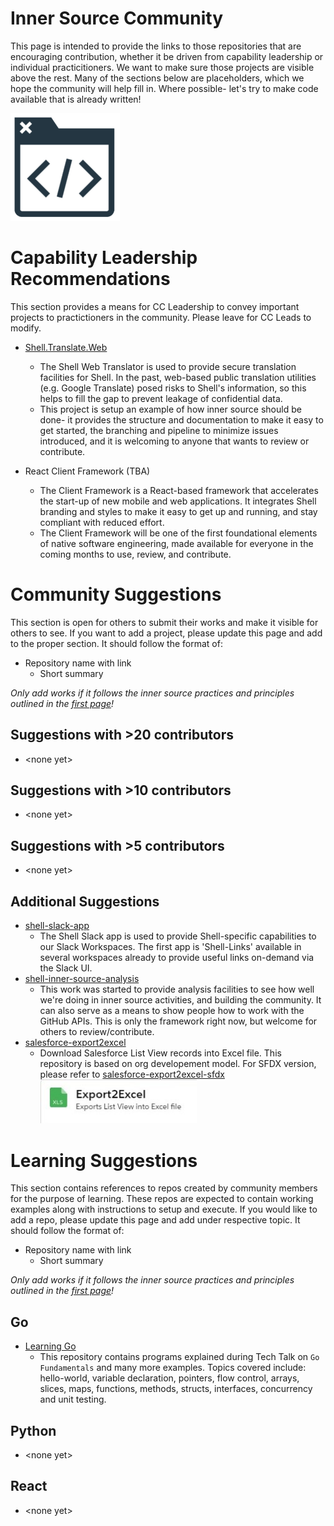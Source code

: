 # Inner Source Community

This page is intended to provide the links to those repositories that are encouraging contribution, whether it be driven from capability leadership or individual practicitioners. We want to make sure those projects are visible above the rest. Many of the sections below are placeholders, which we hope the community will help fill in. Where possible- let's try to make code available that is already written!

![Inner Source](assets/inner-source.png)

# Capability Leadership Recommendations

This section provides a means for CC Leadership to convey important projects to practictioners in the community. Please leave for CC Leads to modify.

- [Shell.Translate.Web](https://github.com/sede-x/Shell.Translate.Web)
  - The Shell Web Translator is used to provide secure translation facilities for Shell. In the past, web-based public translation utilities (e.g. Google Translate) posed risks to Shell's information, so this helps to fill the gap to prevent leakage of confidential data.
  - This project is setup an example of how inner source should be done- it provides the structure and documentation to make it easy to get started, the branching and pipeline to minimize issues introduced, and it is welcoming to anyone that wants to review or contribute.

- React Client Framework (TBA)
  - The Client Framework is a React-based framework that accelerates the start-up of new mobile and web applications. It integrates Shell branding and styles to make it easy to get up and running, and stay compliant with reduced effort.
  - The Client Framework will be one of the first foundational elements of native software engineering, made available for everyone in the coming months to use, review, and contribute.

# Community Suggestions

This section is open for others to submit their works and make it visible for others to see. If you want to add a project, please update this page and add to the proper section. It should follow the format of:

- Repository name with link
  - Short summary

*Only add works if it follows the inner source practices and principles outlined in the [first page](README.md)!*

## Suggestions with >20 contributors

- \<none yet\>

## Suggestions with >10 contributors

- \<none yet\>

## Suggestions with >5 contributors

- \<none yet\>


## Additional Suggestions

- [shell-slack-app](https://github.com/sede-x/shell-slack-app)
  - The Shell Slack app is used to provide Shell-specific capabilities to our Slack Workspaces. The first app is 'Shell-Links' available in several workspaces already to provide useful links on-demand via the Slack UI.
- [shell-inner-source-analysis](https://github.com/sede-x/shell-inner-source-analysis)
  - This work was started to provide analysis facilities to see how well we're doing in inner source activities, and building the community. It can also serve as a means to show people how to work with the GitHub APIs. This is only the framework right now, but welcome for others to review/contribute.
- [ salesforce-export2excel](https://github.com/sede-x/salesforce-export2excel) 
  - Download Salesforce List View records into Excel file. This repository is based on org developement model. For SFDX version, please refer to [salesforce-export2excel-sfdx](https://github.com/sede-x/salesforce-export2excel-sfdx)<br/>
  [<img src="assets/Export2ExcelLogo.jpg" height="auto" width="250"/>](https://github.com/sede-x/salesforce-export2excel)

# Learning Suggestions

This section contains references to repos created by community members for the purpose of learning. These repos are expected to contain working examples along with instructions to setup and execute. If you would like to add a repo, please update this page and add under respective topic. It should follow the format of:

- Repository name with link
  - Short summary

*Only add works if it follows the inner source practices and principles outlined in the [first page](README.md)!*

## Go
- [Learning Go](https://github.com/bijeshos/learning-go)
  - This repository contains programs explained during Tech Talk on `Go Fundamentals` and many more examples. Topics covered include: hello-world, variable declaration, pointers, flow control, arrays, slices, maps, functions, methods, structs, interfaces, concurrency and unit testing.

## Python

- \<none yet\>

## React

- \<none yet\>

